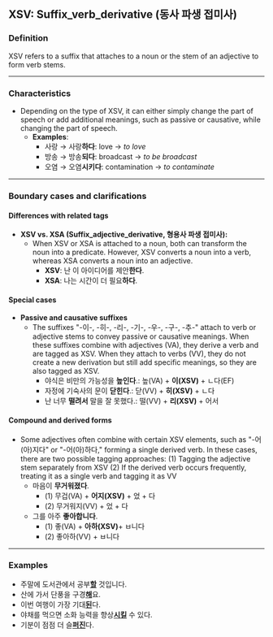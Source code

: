 ## XSV: Suffix_verb_derivative (동사 파생 접미사)

### Definition
XSV refers to a suffix that attaches to a noun or the stem of an adjective to form verb stems.

---

### Characteristics
- Depending on the type of XSV, it can either simply change the part of speech or add additional meanings, such as passive or causative, while changing the part of speech.  
  - **Examples**:
    - 사랑 → 사랑**하다**: love → *to love*
    - 방송 → 방송**되다**: broadcast → *to be broadcast*
    - 오염 → 오염**시키다**: contamination → *to contaminate*

---

### Boundary cases and clarifications

#### Differences with related tags 
- **XSV vs. XSA (Suffix_adjective_derivative, 형용사 파생 접미사):**
    - When XSV or XSA is attached to a noun, both can transform the noun into a predicate. However, XSV converts a noun into a verb, whereas XSA converts a noun into an adjective.  
        - **XSV**: 난 이 아이디어를 제안**한다**. 
        - **XSA**: 나는 시간이 더 필요**하다**.  

#### Special cases
- **Passive and causative suffixes**  
  - The suffixes "-이-, -히-, -리-, -기-, -우-, -구-, -추-" attach to verb or adjective stems to convey passive or causative meanings. When these suffixes combine with adjectives (VA), they derive a verb and are tagged as XSV. When they attach to verbs (VV), they do not create a new derivation but still add specific meanings, so they are also tagged as XSV.  
    - 야식은 비만의 가능성을 **높인다**.: 높(VA) + **이(XSV)** + ㄴ다(EF) 
    - 자정에 기숙사의 문이 **닫힌다**.: 닫(VV) + **히(XSV)** + ㄴ다 
    - 난 너무 **떨려서** 말을 잘 못했다.: 떨(VV) + **리(XSV)** + 어서 

#### Compound and derived forms
- Some adjectives often combine with certain XSV elements, such as "-어(아)지다" or "-어(아)하다," forming a single derived verb. In these cases, there are two possible tagging approaches:
(1) Tagging the adjective stem separately from XSV
(2) If the derived verb occurs frequently, treating it as a single verb and tagging it as VV
  - 마음이 **무거워졌다**.
    - (1) 무겁(VA) + **어지(XSV)** + 었 + 다 
    - (2) 무거워지(VV) + 었 + 다
  - 그를 아주 **좋아합니다**.
    - (1) 좋(VA) + **아하(XSV)**+ ㅂ니다
    - (2) 좋아하(VV) + ㅂ니다

---

### Examples
- 주말에 도서관에서 공부<ins>**할**</ins> 것입니다.  
- 산에 가서 단풍을 구경<ins>**해**</ins>요.  
- 이번 여행이 가장 기대<ins>**된**</ins>다.  
- 야채를 먹으면 소화 능력을 향상<ins>**시킬**</ins> 수 있다.  
- 기분이 점점 더 슬<ins>**퍼진**</ins>다.  
